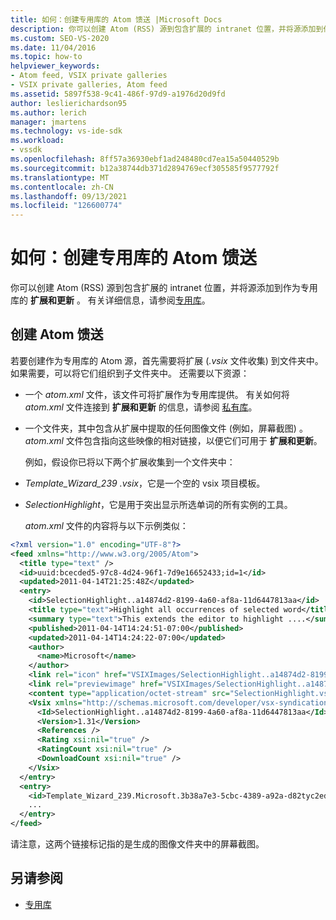 ```yaml
---
title: 如何：创建专用库的 Atom 馈送 |Microsoft Docs
description: 你可以创建 Atom (RSS) 源到包含扩展的 intranet 位置，并将源添加到作为专用库的扩展和更新。
ms.custom: SEO-VS-2020
ms.date: 11/04/2016
ms.topic: how-to
helpviewer_keywords:
- Atom feed, VSIX private galleries
- VSIX private galleries, Atom feed
ms.assetid: 5897f538-9c41-486f-97d9-a1976d20d9fd
author: leslierichardson95
ms.author: lerich
manager: jmartens
ms.technology: vs-ide-sdk
ms.workload:
- vssdk
ms.openlocfilehash: 8ff57a36930ebf1ad248480cd7ea15a50440529b
ms.sourcegitcommit: b12a38744db371d2894769ecf305585f9577792f
ms.translationtype: MT
ms.contentlocale: zh-CN
ms.lasthandoff: 09/13/2021
ms.locfileid: "126600774"
---
```

# <a name="how-to-create-an-atom-feed-for-a-private-gallery"></a>如何：创建专用库的 Atom 馈送
你可以创建 Atom (RSS) 源到包含扩展的 intranet 位置，并将源添加到作为专用库的 **扩展和更新** 。 有关详细信息，请参阅[专用库](../extensibility/private-galleries.md)。

## <a name="create-an-atom-feed"></a>创建 Atom 馈送
 若要创建作为专用库的 Atom 源，首先需要将扩展 (*.vsix* 文件收集) 到文件夹中。 如果需要，可以将它们组织到子文件夹中。 还需要以下资源：

- 一个 *atom.xml* 文件，该文件可将扩展作为专用库提供。 有关如何将 *atom.xml* 文件连接到 **扩展和更新** 的信息，请参阅 [私有库](../extensibility/private-galleries.md)。

- 一个文件夹，其中包含从扩展中提取的任何图像文件 (例如，屏幕截图) 。 *atom.xml* 文件包含指向这些映像的相对链接，以便它们可用于 **扩展和更新**。

  例如，假设你已将以下两个扩展收集到一个文件夹中：

- *Template_Wizard_239 .vsix*，它是一个空的 vsix 项目模板。

- *SelectionHighlight*，它是用于突出显示所选单词的所有实例的工具。

  *atom.xml* 文件的内容将与以下示例类似：

```xml
<?xml version="1.0" encoding="UTF-8"?>
<feed xmlns="http://www.w3.org/2005/Atom">
  <title type="text" />
  <id>uuid:bcecded5-97c8-4d24-96f1-7d9e16652433;id=1</id>
  <updated>2011-04-14T21:25:48Z</updated>
  <entry>
    <id>SelectionHighlight..a14874d2-8199-4a60-af8a-11d6447813aa</id>
    <title type="text">Highlight all occurrences of selected word</title>
    <summary type="text">This extends the editor to highlight ....</summary>
    <published>2011-04-14T14:24:51-07:00</published>
    <updated>2011-04-14T14:24:22-07:00</updated>
    <author>
      <name>Microsoft</name>
    </author>
    <link rel="icon" href="VSIXImages/SelectionHighlight..a14874d2-8199-4a60-af8a-11d6447813aa_Icon_SelectionHighlightIcon.jpg" />
    <link rel="previewimage" href="VSIXImages/SelectionHighlight..a14874d2-8199-4a60-af8a-11d6447813aa_PreviewImage_SelectionHighlight.jpg" />
    <content type="application/octet-stream" src="SelectionHighlight.vsix" />
    <Vsix xmlns="http://schemas.microsoft.com/developer/vsx-syndication-schema/2010" xmlns:xsd="http://www.w3.org/2001/XMLSchema" xmlns:xsi="http://www.w3.org/2001/XMLSchema-instance">
      <Id>SelectionHighlight..a14874d2-8199-4a60-af8a-11d6447813aa</Id>
      <Version>1.31</Version>
      <References />
      <Rating xsi:nil="true" />
      <RatingCount xsi:nil="true" />
      <DownloadCount xsi:nil="true" />
    </Vsix>
  </entry>
  <entry>
    <id>Template_Wizard_239.Microsoft.3b38a7e3-5cbc-4389-a92a-d82tyc2ed592</id>
    ...
  </entry>
</feed>
```

 请注意，这两个链接标记指的是生成的图像文件夹中的屏幕截图。

## <a name="see-also"></a>另请参阅
- [专用库](../extensibility/private-galleries.md)

